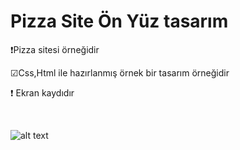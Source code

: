 
<h1> Pizza Site Ön Yüz tasarım</h1>

❗Pizza sitesi örneğidir

 ☑Css,Html ile hazırlanmış örnek bir tasarım örneğidir
 


<p>❗ Ekran kaydıdır</p>
 <br>

![alt text](<Ön yüz Gif-2.gif>)





